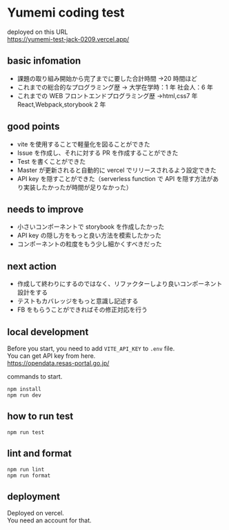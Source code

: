 # Yumemi coding test

deployed on this URL  
https://yumemi-test-jack-0209.vercel.app/

## basic infomation

- 課題の取り組み開始から完了までに要した合計時間
  →20 時間ほど
- これまでの総合的なプログラミング歴
  → 大学在学時：1 年
  社会人：6 年
- これまでの WEB フロントエンドプログラミング歴
  →html,css7 年
  React,Webpack,storybook 2 年

## good points

- vite を使用することで軽量化を図ることができた
- Issue を作成し、それに対する PR を作成することができた
- Test を書くことができた
- Master が更新されると自動的に vercel でリリースされるよう設定できた
- API key を隠すことができた（serverless function で API を隠す方法があり実装したかったが時間が足りなかった）

## needs to improve

- 小さいコンポーネントで storybook を作成したかった
- API key の隠し方をもっと良い方法を模索したかった
- コンポーネントの粒度をもう少し細かくすべきだった

## next action

- 作成して終わりにするのではなく、リファクターしより良いコンポーネント設計をする
- テストもカバレッジをもっと意識し記述する
- FB をもらうことができればその修正対応を行う

## local development

Before you start, you need to add `VITE_API_KEY` to `.env` file.  
You can get API key from here.  
https://opendata.resas-portal.go.jp/

commands to start.

```
npm install
npm run dev
```

## how to run test

```
npm run test
```

## lint and format

```
npm run lint
npm run format
```

## deployment

Deployed on vercel.  
You need an account for that.
